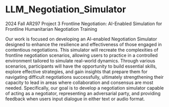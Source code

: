 # LLM_Negotiation_Simulator
2024 Fall AR297 Project 3 Frontline Negotiation: AI-Enabled Simulation for Frontline Humanitarian Negotiation Training

Our work is focused on developing an AI-enabled Negotiation Simulator designed to enhance the resilience and effectiveness of those engaged in contentious negotiations. This simulator will recreate the complexities of frontline negotiation scenarios, allowing users to practice in a controlled environment tailored to simulate real-world dynamics. Through various scenarios, participants will have the opportunity to build essential skills, explore effective strategies, and gain insights that prepare them for navigating difficult negotiations successfully, ultimately strengthening their capacity to lead in areas where collaboration and consensus are most needed. Specifically, our goal is to develop a negotiation simulator capable of acting as a negotiator, representing an adversarial party, and providing feedback when users input dialogue in either text or audio format.
